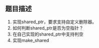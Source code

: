 ## 题目描述
1. 实现shared_ptr，要求支持自定义删除器。
2. 如何判断shared_ptr是否为空指针？
3. 在自己实现的shared_ptr中支持判空
4. 实现make_shared
